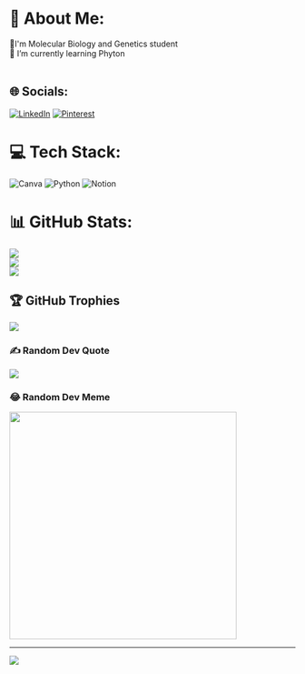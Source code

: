 # 💫 About Me:
 🧬I'm Molecular Biology and Genetics student<br>🧩 I’m currently learning Phyton<br><br>


## 🌐 Socials:
[![LinkedIn](https://img.shields.io/badge/LinkedIn-%230077B5.svg?logo=linkedin&logoColor=white)](https://linkedin.com/in/www.linkedin.com/in/selcen-umay-barutçugil) [![Pinterest](https://img.shields.io/badge/Pinterest-%23E60023.svg?logo=Pinterest&logoColor=white)](https://pinterest.com/https://tr.pinterest.com/umaybarutcugil/) 

# 💻 Tech Stack:
![Canva](https://img.shields.io/badge/Canva-%2300C4CC.svg?style=flat&logo=Canva&logoColor=white) ![Python](https://img.shields.io/badge/python-3670A0?style=flat&logo=python&logoColor=ffdd54) ![Notion](https://img.shields.io/badge/Notion-%23000000.svg?style=flat&logo=notion&logoColor=white)
# 📊 GitHub Stats:
![](https://github-readme-stats.vercel.app/api?username=selcenumay&theme=blueberry&hide_border=true&include_all_commits=false&count_private=false)<br/>
![](https://github-readme-streak-stats.herokuapp.com/?user=selcenumay&theme=blueberry&hide_border=true)<br/>
![](https://github-readme-stats.vercel.app/api/top-langs/?username=selcenumay&theme=blueberry&hide_border=true&include_all_commits=false&count_private=false&layout=compact)

## 🏆 GitHub Trophies
![](https://github-profile-trophy.vercel.app/?username=selcenumay&theme=nord&no-frame=true&no-bg=false&margin-w=4)

### ✍️ Random Dev Quote
![](https://quotes-github-readme.vercel.app/api?type=horizontal&theme=tokyonight)

### 😂 Random Dev Meme
<img src='https://memer-new.vercel.app/' style="height: 400px;"/>

---
[![](https://visitcount.itsvg.in/api?id=selcenumay&icon=1&color=9)](https://visitcount.itsvg.in)

<!-- Proudly created with GPRM ( https://gprm.itsvg.in ) -->
